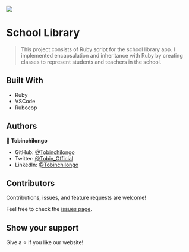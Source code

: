 ![](https://img.shields.io/badge/Microverse-blueviolet)

# School Library

>This project consists of Ruby script for the school library app. I implemented encapsulation and inheritance with Ruby by creating classes to represent students and teachers in the school.


## Built With

- Ruby
- VSCode
- Rubocop


## Authors

👤 **Tobinchilongo**

- GitHub: [@Tobinchilongo](https://github.com/Tobinchilongo)
- Twitter: [@Tobin_Official](https://twitter.com/Tobin_Official)
- LinkedIn: [@Tobinchilongo](https://www.linkedin.com/in/tobin-chilongo-a6736415a/)

## Contributors

Contributions, issues, and feature requests are welcome!

Feel free to check the [issues page](https://github.com/mirouhml/Clinic-Database/issues).

## Show your support

Give a ⭐️ if you like our website!